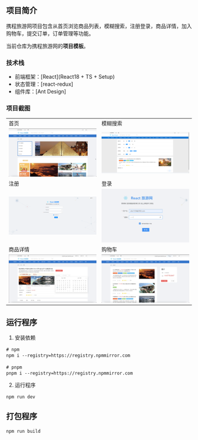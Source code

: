 ## 项目简介

携程旅游网项目包含从首页浏览商品列表，模糊搜索，注册登录，商品详情，加入购物车，提交订单，订单管理等功能。

当前仓库为携程旅游网的**项目模板**。

### 技术栈

- 前端框架：[React](React18 + TS + Setup)
- 状态管理：[react-redux]
- 组件库：[Ant Design]

### 项目截图
<table>
  <tr>
    <td>首页</td>
    <td>模糊搜索</td>
  </tr>
  <tr>
    <td><img src="https://github.com/lvxiaobu5/images/blob/main/react-travel/home.png" alt=""></td>
    <td><img src="https://github.com/lvxiaobu5/images/blob/main/react-travel/search.png" alt=""></td>
  </tr>
  <tr>
    <td>注册</td>
    <td>登录</td>
  </tr>
  <tr>
    <td><img src="https://github.com/lvxiaobu5/images/blob/main/react-travel/register.png" alt=""></td>
    <td><img src="https://github.com/lvxiaobu5/images/blob/main/react-travel/login.png" alt=""></td>
  </tr>
  <tr>
    <td>商品详情</td>
    <td>购物车</td>
  </tr>
  <tr>
    <td><img src="https://github.com/lvxiaobu5/images/blob/main/react-travel/detail.png" alt=""></td>
    <td><img src="https://github.com/lvxiaobu5/images/blob/main/react-travel/cart.png" alt=""></td>
  </tr>
</table>

## 运行程序

1. 安装依赖

```shell
# npm
npm i --registry=https://registry.npmmirror.com

# pnpm
pnpm i --registry=https://registry.npmmirror.com
```

2. 运行程序

```shell
npm run dev
```

## 打包程序
```shell
npm run build
```
